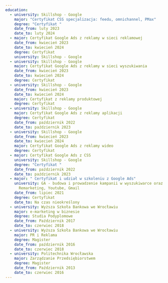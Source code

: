 ```yaml
---
education:
  - university: Skillshop - Google
    major: "Certyfikat CSS specjalizacja: feedu, omnichannel, PMax"
    degree: "Certyfikat "
    date_from: luty 2023
    date_to: luty 2024
  - major: Certyfikat Google Ads z reklamy w sieci reklamowej
    date_from: kwiecień 2023
    date_to: kwiecień 2024
    degree: Certyfikat
    university: Skillshop - Google
  - university: Skillshop - Google
    major: Certyfikat Google Ads z reklamy w sieci wyszukiwania
    date_from: kwiecień 2023
    date_to: kwiecień 2024
    degree: Certyfikat
  - university: Skillshop - Google
    date_from: kwiecień 2023
    date_to: kwiecień 2024
    major: Certyfikat z reklamy produktowej
    degree: Certyfikat
  - university: Skillshop - Google
    major: Certyfikat Google Ads z reklamy aplikacji
    degree: Certyfikat
    date_from: październik 2022
    date_to: październik 2023
  - university: Skillshop - Google
    date_from: kwiecień 2023
    date_to: kwiecień 2024
    major: Certyfikat Google Ads z reklamy wideo
    degree: Certyfikat
  - major: Certyfikat Google Ads z CSS
    university: Skillshop - Google
    degree: "Certyfikat "
    date_from: październik 2022
    date_to: październik 2023
  - major: " Certyfikat i udział w szkoleniu z Google Ads"
    university: GA - budowa i prowadzenie kampanii w wyszukiwarce oraz Display,
      Remarketing, Youtube, Gmail
    date_from: lipiec 2021
    degree: Certyfikat
    date_to: Na czas nieokreślony
  - university: Wyższa Szkoła Bankowa we Wrocławiu
    major: e-marketing w biznesie
    degree: Studia Podyplomowe
    date_from: Październik 2017
    date_to: czerwiec 2018
  - university: Wyższa Szkoła Bankowa we Wrocławiu
    major: PR i Reklama
    degree: Magister
    date_from: październik 2016
    date_to: czerwiec 2018
  - university: Politechnika Wrocławska
    major: Zarządzanie Przedsiębiorstwem
    degree: Magister
    date_from: Październik 2013
    date_to: czerwiec 2016
---
```

